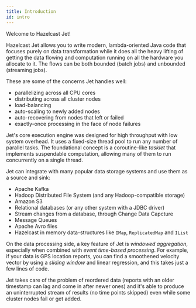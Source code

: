 ```yaml
---
title: Introduction
id: intro
---
```


Welcome to Hazelcast Jet!

Hazelcast Jet allows you to write modern, lambda-oriented Java code
that focuses purely on data transformation while it does all the heavy
lifting of getting the data flowing and computation running on all the
hardware you allocate to it. The flows can be both bounded (batch jobs)
and unbounded (streaming jobs).

These are some of the concerns Jet handles well:

- parallelizing across all CPU cores
- distributing across all cluster nodes
- load-balancing
- auto-scaling to newly added nodes
- auto-recovering from nodes that left or failed
- exactly-once processing in the face of node failures

Jet's core execution engine was designed for high throughput with low
system overhead. It uses a fixed-size thread pool to run any number of
parallel tasks. The foundational concept is a coroutine-like _tasklet_
that implements suspendable computation, allowing many of them to run
concurrently on a single thread.

Jet can integrate with many popular data storage systems and use them as
a source and sink:

- Apache Kafka
- Hadoop Distributed File System (and any Hadoop-compatible storage)
- Amazon S3
- Relational databases (or any other system with a JDBC driver)
- Stream changes from a database, through Change Data Capcture
- Message Queues
- Apache Avro files
- Hazelcast in memory data-structures like `IMap`, `ReplicatedMap`
and `IList`

On the data processing side, a key feature of Jet is _windowed
aggregation_, especially when combined with _event time-based
processing_. For example, if your data is GPS location reports, you
can find a smoothened velocity vector by using a _sliding window_ and
linear regression, and this takes just a few lines of code.

Jet takes care of the problem of reordered data (reports with an older
timestamp can lag and come in after newer ones) and it's able to produce
an uninterrupted stream of results (no time points skipped) even while
some cluster nodes fail or get added.

